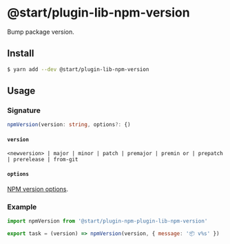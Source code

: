 # @start/plugin-lib-npm-version

Bump package version.

## Install

```sh
$ yarn add --dev @start/plugin-lib-npm-version
```

## Usage

### Signature

```ts
npmVersion(version: string, options?: {)
```

#### `version`

`<newversion> | major | minor | patch | premajor | premin
or | prepatch | prerelease | from-git`

#### `options`

[NPM version options](https://docs.npmjs.com/cli/version).

### Example

```js
import npmVersion from '@start/plugin-npm-plugin-lib-npm-version'

export task = (version) => npmVersion(version, { message: '📦 v%s' })
```
